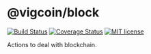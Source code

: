 # @vigcoin/block

[![Build Status](https://travis-ci.com/vigcoin/block.svg?branch=master)](https://travis-ci.com/github/vigcoin/block)
[![Coverage Status](https://coveralls.io/repos/github/vigcoin/block/badge.svg?branch=master)](https://coveralls.io/github/vigcoin/block?branch=master)
[![MIT license](http://img.shields.io/badge/license-MIT-brightgreen.svg)](http://opensource.org/licenses/MIT)

Actions to deal with blockchain.
